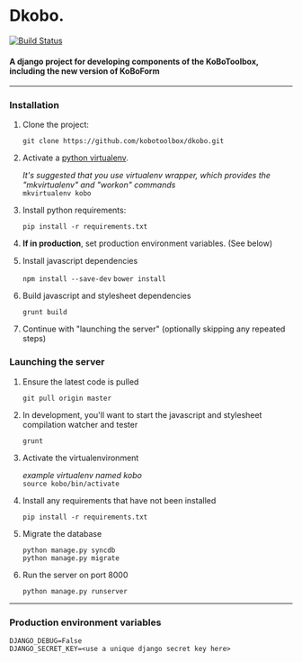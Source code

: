 # Dkobo.

[![Build Status](https://travis-ci.org/kobotoolbox/dkobo.svg)](https://travis-ci.org/kobotoolbox/dkobo)

#### A django project for developing components of the KoBoToolbox, including the new version of KoBoForm
------------------------------

### Installation

1. Clone the project:

    `git clone https://github.com/kobotoolbox/dkobo.git`

1. Activate a [python virtualenv](https://pypi.python.org/pypi/virtualenv).

    _It's suggested that you use virtualenv wrapper, which provides the "mkvirtualenv" and "workon" commands_<br>
    `mkvirtualenv kobo` 

1. Install python requirements:

    `pip install -r requirements.txt`

1. **If in production**, set production environment variables. (See below)

1. Install javascript dependencies

    `npm install --save-dev`
    `bower install`

1. Build javascript and stylesheet dependencies

    `grunt build`

1. Continue with "launching the server" (optionally skipping any repeated steps)

### Launching the server

1. Ensure the latest code is pulled

    `git pull origin master`

1. In development, you'll want to start the javascript and stylesheet compilation watcher and tester

    `grunt`

1. Activate the virtualenvironment

    _example virtualenv named kobo_<br>
    `source kobo/bin/activate`

1. Install any requirements that have not been installed

    `pip install -r requirements.txt`

1. Migrate the database

    `python manage.py syncdb`<br>
    `python manage.py migrate`

1. Run the server on port 8000

    `python manage.py runserver`

------------

### Production environment variables

    DJANGO_DEBUG=False
    DJANGO_SECRET_KEY=<use a unique django secret key here>
